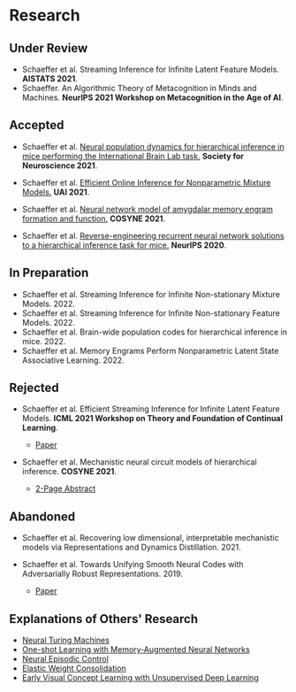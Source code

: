# Research

## Under Review
- Schaeffer et al. Streaming Inference for Infinite Latent Feature Models. **AISTATS 2021**.
- Schaeffer. An Algorithmic Theory of Metacognition in Minds and Machines. **NeurIPS 2021 Workshop on
  Metacognition in the Age of AI**.


## Accepted

- Schaeffer et al. [Neural population dynamics for hierarchical inference in mice performing 
the International Brain Lab task.](research/2021_sfn_ibl/main.html)
  **Society for Neuroscience 2021**.
  
- Schaeffer et al. [Efficient Online Inference for Nonparametric Mixture Models.](research/2021_uai_streaming_crp/main.html) **UAI 2021**.

- Schaeffer et al. [Neural network model of amygdalar memory engram formation 
  and function.](research/2021_cosyne_amygdalar_engram/main.html) **COSYNE 2021**.

- Schaeffer et al. [Reverse-engineering recurrent neural network solutions to a hierarchical inference task for 
  mice.](research/2020_neurips_reverse_engineering/main.html) **NeurIPS 2020**.
  
## In Preparation

- Schaeffer et al. Streaming Inference for Infinite Non-stationary Mixture Models. 2022.
- Schaeffer et al. Streaming Inference for Infinite Non-stationary Feature Models. 2022.
- Schaeffer et al. Brain-wide population codes for hierarchical inference in mice. 2022.
- Schaeffer et al. Memory Engrams Perform Nonparametric Latent State Associative Learning. 2022.
  

## Rejected

- Schaeffer et al. Efficient
  Streaming Inference for Infinite Latent Feature Models. **ICML 2021 Workshop on Theory
  and Foundation of Continual Learning**.
  - [Paper](research/2021_icml_streaming_ibp/paper.pdf)

- Schaeffer et al.
  Mechanistic neural circuit models of hierarchical inference. **COSYNE 2021**.
  - [2-Page Abstract](research/2021_cosyne_ibl_rnn/abstract.pdf) 

## Abandoned

- Schaeffer et al. Recovering low dimensional, interpretable mechanistic models
  via Representations and Dynamics Distillation. 2021.

- Schaeffer et al. Towards Unifying Smooth 
  Neural Codes with Adversarially Robust Representations. 2019.
  - [Paper](research/2019_am226_smooth_neural_codes/paper.pdf)


## Explanations of Others' Research
- [Neural Turing Machines](research/neural_turing_machine/main.html)
- [One-shot Learning with Memory-Augmented Neural Networks](research/one_shot_learning_with_memory_augmented_nn/main.html)
- [Neural Episodic Control](research/neural_episodic_control/main.html)
- [Elastic Weight Consolidation](research/elastic_weight_consolidation/main.html)
- [Early Visual Concept Learning with Unsupervised Deep Learning](research/early_visual_concept_learning/main.html")